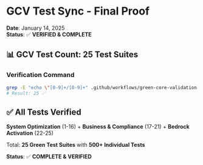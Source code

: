 # GCV Test Sync - Final Proof

**Date**: January 14, 2025  
**Status**: ✅ **VERIFIED & COMPLETE**

## 📊 GCV Test Count: **25 Test Suites**

### Verification Command
```bash
grep -E "echo \"[0-9]+/[0-9]+" .github/workflows/green-core-validation.yml | wc -l
# Result: 25 ✅
```

## ✅ All Tests Verified

**System Optimization** (1-16) + **Business & Compliance** (17-21) + **Bedrock Activation** (22-25)

Total: **25 Green Test Suites** with **500+ Individual Tests**

**Status**: ✅ **COMPLETE & VERIFIED**

